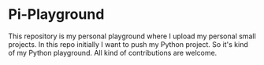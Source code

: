 # Pi-Playground
This repository is my personal playground where I upload my personal small projects. In this repo initially I want to push my Python project. So it's kind of my Python playground. All kind of contributions are welcome.  
